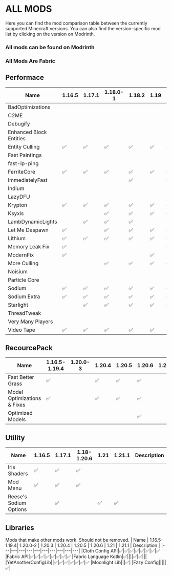 # ALL MODS

Here you can find the mod comparison table between the currently supported Minecraft versions.  You can also find the version-specific mod list by clicking on the version on Modrinth.

### All mods can be found on Modrinth
### All Mods Are Fabric
## Performace
| Name | 1.16.5 | 1.17.1 | 1.18.0-1 | 1.18.2 | 1.19 | 1.19.1 | 1.19.2 | 1.19.3 | 1.19.4 | 1.20 | 1.20.1 | 1.20.2 | 1.20.3 | 1.20.4 | 1.20.5 | 1.20.6 | 1.21 | 1.21.1 | Description |
|---|---|---|---|---|---|---|---|---|---|---|---|---|---|---|---|---|---|---|---|
|BadOptimizations|||||||✅|✅|✅||✅|✅|✅|✅|✅|✅|✅
|C2ME||||||||||✅|✅|✅|✅|
|Debugify||||||||||✅|✅|✅|✅|||✅|||||✅
|Enhanced Block Entities|||||||||||||||||✅|
|Entity Culling|✅|✅|✅|✅|✅|✅|✅|✅|✅|✅|✅|✅|✅|✅|✅|✅|✅
|Fast Paintings|||||||||||||✅|
|fast-ip-ping||||||||||✅|✅|✅|✅|
|FerriteCore|✅|✅|✅|✅|✅|✅|✅|✅|✅|✅|✅|✅||✅|✅|✅|✅
|ImmediatelyFast||||✅||✅|✅|✅|✅|✅|✅|✅|✅|✅|✅|✅|✅
|Indium||||||||||✅|✅|✅|✅|
|LazyDFU||||||||||✅|
|Krypton|✅|✅|✅|✅|✅|✅|✅|✅|✅||||✅|✅|✅|✅
|Ksyxis|||✅|✅|✅|✅|✅|✅|✅|
|LambDynamicLights||✅|✅|✅|
|Let Me Despawn|✅||✅|✅|✅|✅|✅|✅|✅|✅|✅|✅|✅|✅|✅|✅
|Lithium|✅|✅|✅|✅|✅|✅|✅|✅|✅|✅|✅|✅|✅|✅|✅|✅|✅
|Memory Leak Fix|✅|||||✅|✅|✅|✅|✅|✅|✅|✅|✅|✅|✅
|ModernFix|✅||||✅|||✅||✅||||✅|✅|✅|✅|✅
|More Culling|||✅|✅|✅|✅|✅|✅|✅|✅|✅|✅|✅|✅|✅|✅|✅
|Noisium||||||||||||||✅|
|Particle Core|||||||||||||||✅|✅
|Sodium|✅|✅|✅|✅|✅|✅|✅|✅|✅|✅|✅|✅|✅|✅|✅|✅|✅|✅
|Sodium Extra|✅|✅|✅|✅|✅|✅|✅|||✅|✅|✅|✅|✅|✅|✅
|Starlight||✅|✅|✅|✅|✅|✅|✅|✅||||✅||
|ThreadTweak||||||||||✅|✅|✅||✅|
|Very Many Players||||||||||✅|✅|✅|✅|✅|✅|✅
|Video Tape|✅|✅|✅|✅|✅|✅|✅|✅|✅|||✅|✅|✅|✅|✅

## RecourcePack
| Name | 1.16.5-1.19.4| 1.20.0-3| 1.20.4 | 1.20.5 | 1.20.6 | 1.21 | 1.21.1 | Description |
|---|---|---|---|---|---|---|---|---|
|Fast Better Grass|✅||✅|✅|✅
|Model Optimizations & Fixes|✅||✅|✅|✅
|Optimized Models|||||✅


## Utility
| Name | 1.16.5 | 1.17.1 | 1.18-1.20.6| 1.21  | 1.21.1 | Description |
|---|---|---|---|---|---|---|
|Iris Shaders|✅|✅|✅
|Mod Menu|✅|✅|✅
|Reese's Sodium Options||✅||✅|✅


## Libraries

Mods that make other mods work. Should not be removed.
| Name | 1.16.5-1.19.4| 1.20.0-2 | 1.20.3 | 1.20.4 | 1.20.5 | 1.20.6 | 1.21  | 1.21.1 | Description |
|---|---|---|---|---|---|---|---|---|---|
|Cloth Config API|✅|✅|✅|✅|✅|✅|✅|✅
|Fabric API|✅|✅|✅|✅|✅|✅|✅|✅
|Fabric Language Kotlin|✅||||✅|✅|||
|YetAnotherConfigLib||✅|✅|✅|✅|✅|✅|✅
|Moonlight Lib|||✅|
|Fzzy Config|||||✅|
